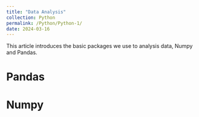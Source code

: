 ```yaml
---
title: "Data Analysis"
collection: Python
permalink: /Python/Python-1/
date: 2024-03-16
---
```


This article introduces the basic packages we use to analysis data, Numpy and Pandas.

Pandas
======

Numpy
======
